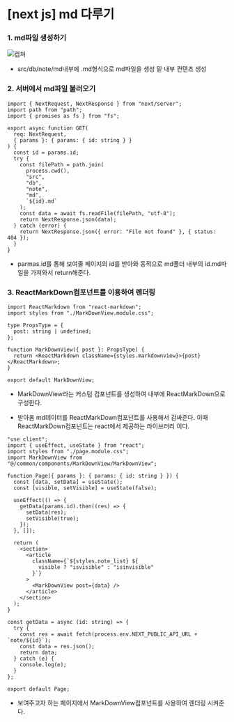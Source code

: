 # [next js] md 다루기

### 1. md파일 생성하기

![캡쳐](/img/deve/md2/2.md_md생성.png)

- src/db/note/md내부에 .md형식으로 md파일을 생성 밑 내부 컨텐츠 생성

### 2. 서버에서 md파일 불러오기

```
import { NextRequest, NextResponse } from "next/server";
import path from "path";
import { promises as fs } from "fs";

export async function GET(
  req: NextRequest,
  { params }: { params: { id: string } }
) {
  const id = params.id;
  try {
    const filePath = path.join(
      process.cwd(),
      "src",
      "db",
      "note",
      "md",
      `${id}.md`
    );
    const data = await fs.readFile(filePath, "utf-8");
    return NextResponse.json(data);
  } catch (error) {
    return NextResponse.json({ error: "File not found" }, { status: 404 });
  }
}
```

- parmas.id를 통해 보여줄 페이지의 id를 받아와 동적으로 md폴더 내부의 id.md파일을 가져와서 return해준다.

### 3. ReactMarkDown컴포넌트를 이용하여 렌더링

```
import ReactMarkdown from "react-markdown";
import styles from "./MarkDownView.module.css";

type PropsType = {
  post: string | undefined;
};

function MarkDownView({ post }: PropsType) {
  return <ReactMarkdown className={styles.markdownview}>{post}</ReactMarkdown>;
}

export default MarkDownView;
```

- MarkDownView라는 커스텀 컴포넌트를 생성하여 내부에 ReactMarkDown으로 구성한다.

- 받아옴 md데이터를 ReactMarkDown컴포넌트를 사용해서 감싸준다. 이때 ReactMarkDown컴포넌트는 react에서 제공하는 라이브러리 이다.

```
"use client";
import { useEffect, useState } from "react";
import styles from "./page.module.css";
import MarkDownView from "@/common/components/MarkDownView/MarkDownView";

function Page({ params }: { params: { id: string } }) {
  const [data, setData] = useState();
  const [visible, setVisible] = useState(false);

  useEffect(() => {
    getData(params.id).then((res) => {
      setData(res);
      setVisible(true);
    });
  }, []);

  return (
    <section>
      <article
        className={`${styles.note_list} ${
          visible ? "isvisible" : "isinvisible"
        }`}
      >
        <MarkDownView post={data} />
      </article>
    </section>
  );
}

const getData = async (id: string) => {
  try {
    const res = await fetch(process.env.NEXT_PUBLIC_API_URL + `note/${id}`);
    const data = res.json();
    return data;
  } catch (e) {
    console.log(e);
  }
};

export default Page;
```

- 보여주고자 하는 페이지에서 MarkDownView컴포넌트를 사용하여 렌더링 시켜준다.
